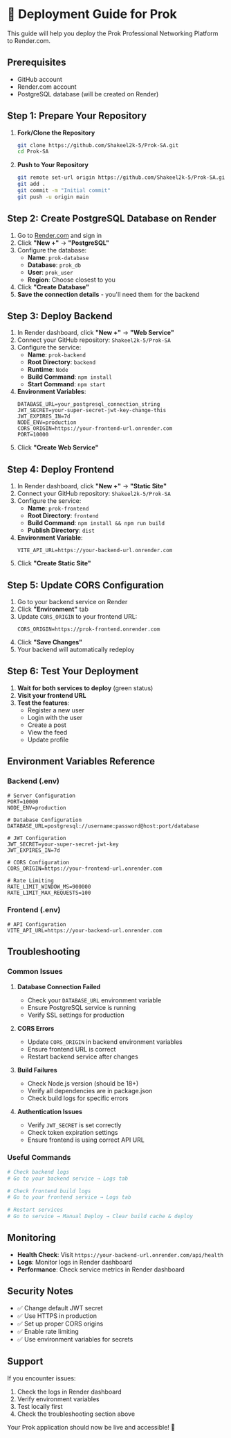 # 🚀 Deployment Guide for Prok

This guide will help you deploy the Prok Professional Networking Platform to Render.com.

## Prerequisites

- GitHub account
- Render.com account
- PostgreSQL database (will be created on Render)

## Step 1: Prepare Your Repository

1. **Fork/Clone the Repository**
   ```bash
   git clone https://github.com/Shakeel2k-5/Prok-SA.git
   cd Prok-SA
   ```

2. **Push to Your Repository**
   ```bash
   git remote set-url origin https://github.com/Shakeel2k-5/Prok-SA.git
   git add .
   git commit -m "Initial commit"
   git push -u origin main
   ```

## Step 2: Create PostgreSQL Database on Render

1. Go to [Render.com](https://render.com) and sign in
2. Click **"New +"** → **"PostgreSQL"**
3. Configure the database:
   - **Name**: `prok-database`
   - **Database**: `prok_db`
   - **User**: `prok_user`
   - **Region**: Choose closest to you
4. Click **"Create Database"**
5. **Save the connection details** - you'll need them for the backend

## Step 3: Deploy Backend

1. In Render dashboard, click **"New +"** → **"Web Service"**
2. Connect your GitHub repository: `Shakeel2k-5/Prok-SA`
3. Configure the service:
   - **Name**: `prok-backend`
   - **Root Directory**: `backend`
   - **Runtime**: `Node`
   - **Build Command**: `npm install`
   - **Start Command**: `npm start`
4. **Environment Variables**:
   ```
   DATABASE_URL=your_postgresql_connection_string
   JWT_SECRET=your-super-secret-jwt-key-change-this
   JWT_EXPIRES_IN=7d
   NODE_ENV=production
   CORS_ORIGIN=https://your-frontend-url.onrender.com
   PORT=10000
   ```
5. Click **"Create Web Service"**

## Step 4: Deploy Frontend

1. In Render dashboard, click **"New +"** → **"Static Site"**
2. Connect your GitHub repository: `Shakeel2k-5/Prok-SA`
3. Configure the service:
   - **Name**: `prok-frontend`
   - **Root Directory**: `frontend`
   - **Build Command**: `npm install && npm run build`
   - **Publish Directory**: `dist`
4. **Environment Variable**:
   ```
   VITE_API_URL=https://your-backend-url.onrender.com
   ```
5. Click **"Create Static Site"**

## Step 5: Update CORS Configuration

1. Go to your backend service on Render
2. Click **"Environment"** tab
3. Update `CORS_ORIGIN` to your frontend URL:
   ```
   CORS_ORIGIN=https://prok-frontend.onrender.com
   ```
4. Click **"Save Changes"**
5. Your backend will automatically redeploy

## Step 6: Test Your Deployment

1. **Wait for both services to deploy** (green status)
2. **Visit your frontend URL**
3. **Test the features**:
   - Register a new user
   - Login with the user
   - Create a post
   - View the feed
   - Update profile

## Environment Variables Reference

### Backend (.env)
```env
# Server Configuration
PORT=10000
NODE_ENV=production

# Database Configuration
DATABASE_URL=postgresql://username:password@host:port/database

# JWT Configuration
JWT_SECRET=your-super-secret-jwt-key
JWT_EXPIRES_IN=7d

# CORS Configuration
CORS_ORIGIN=https://your-frontend-url.onrender.com

# Rate Limiting
RATE_LIMIT_WINDOW_MS=900000
RATE_LIMIT_MAX_REQUESTS=100
```

### Frontend (.env)
```env
# API Configuration
VITE_API_URL=https://your-backend-url.onrender.com
```

## Troubleshooting

### Common Issues

1. **Database Connection Failed**
   - Check your `DATABASE_URL` environment variable
   - Ensure PostgreSQL service is running
   - Verify SSL settings for production

2. **CORS Errors**
   - Update `CORS_ORIGIN` in backend environment variables
   - Ensure frontend URL is correct
   - Restart backend service after changes

3. **Build Failures**
   - Check Node.js version (should be 18+)
   - Verify all dependencies are in package.json
   - Check build logs for specific errors

4. **Authentication Issues**
   - Verify `JWT_SECRET` is set correctly
   - Check token expiration settings
   - Ensure frontend is using correct API URL

### Useful Commands

```bash
# Check backend logs
# Go to your backend service → Logs tab

# Check frontend build logs
# Go to your frontend service → Logs tab

# Restart services
# Go to service → Manual Deploy → Clear build cache & deploy
```

## Monitoring

- **Health Check**: Visit `https://your-backend-url.onrender.com/api/health`
- **Logs**: Monitor logs in Render dashboard
- **Performance**: Check service metrics in Render dashboard

## Security Notes

- ✅ Change default JWT secret
- ✅ Use HTTPS in production
- ✅ Set up proper CORS origins
- ✅ Enable rate limiting
- ✅ Use environment variables for secrets

## Support

If you encounter issues:
1. Check the logs in Render dashboard
2. Verify environment variables
3. Test locally first
4. Check the troubleshooting section above

Your Prok application should now be live and accessible! 🎉 